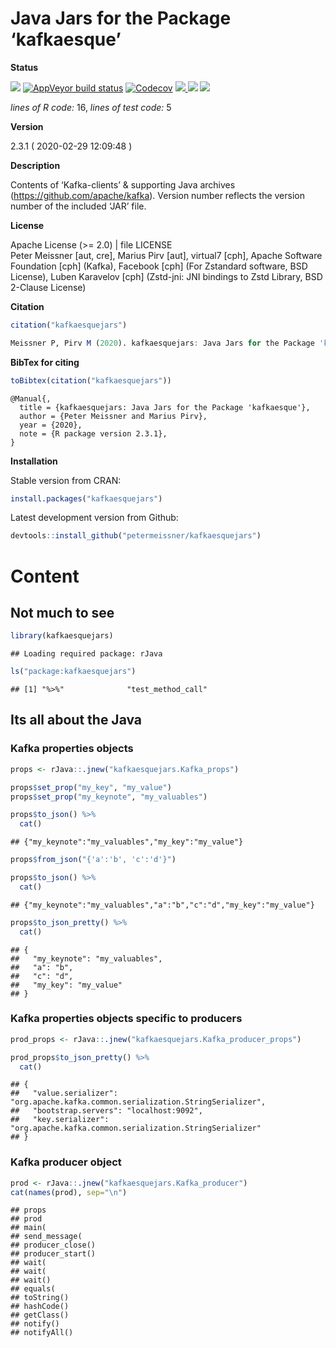 
<!-- README.md is generated from README.Rmd. Please edit that file -->

<!-- -->

<!-- FILL OUT OPTIONS !!! -->

<!-- -->

<!-- -->

<!-- -->

# Java Jars for the Package ‘kafkaesque’

**Status**

<a href="https://travis-ci.org/petermeissner/kafkaesquejars"><img src="https://api.travis-ci.org/petermeissner/kafkaesquejars.svg?branch=master"><a/>
[![AppVeyor build
status](https://ci.appveyor.com/api/projects/status/github/petermeissner/kafkaesquejars?branch=master&svg=true)](https://ci.appveyor.com/project/petermeissner/kafkaesquejars)
<a href="https://codecov.io/gh/petermeissner/kafkaesquejars"><img src="https://codecov.io/gh/petermeissner/kafkaesquejars/branch/master/graph/badge.svg" alt="Codecov" /></a>
<a href="https://cran.r-project.org/package=kafkaesquejars">
<img src="http://www.r-pkg.org/badges/version/kafkaesquejars"> </a>
<img src="http://cranlogs.r-pkg.org/badges/grand-total/kafkaesquejars">
<img src="http://cranlogs.r-pkg.org/badges/kafkaesquejars">

*lines of R code:* 16, *lines of test code:* 5

**Version**

2.3.1 ( 2020-02-29 12:09:48 )

**Description**

Contents of ‘Kafka-clients’ & supporting Java archives
(<https://github.com/apache/kafka>). Version number reflects the version
number of the included ‘JAR’ file.

**License**

Apache License (\>= 2.0) | file LICENSE <br>Peter Meissner \[aut, cre\],
Marius Pirv \[aut\], virtual7 \[cph\], Apache Software Foundation
\[cph\] (Kafka), Facebook \[cph\] (For Zstandard software, BSD License),
Luben Karavelov \[cph\] (Zstd-jni: JNI bindings to Zstd Library, BSD
2-Clause License)

**Citation**

``` r
citation("kafkaesquejars")
```

``` r
Meissner P, Pirv M (2020). kafkaesquejars: Java Jars for the Package 'kafkaesque'. R package version 2.3.1.
```

**BibTex for citing**

``` r
toBibtex(citation("kafkaesquejars"))
```

    @Manual{,
      title = {kafkaesquejars: Java Jars for the Package 'kafkaesque'},
      author = {Peter Meissner and Marius Pirv},
      year = {2020},
      note = {R package version 2.3.1},
    }

**Installation**

Stable version from CRAN:

``` r
install.packages("kafkaesquejars")
```

Latest development version from Github:

``` r
devtools::install_github("petermeissner/kafkaesquejars")
```

# Content

## Not much to see

``` r
library(kafkaesquejars)
```

    ## Loading required package: rJava

``` r
ls("package:kafkaesquejars")
```

    ## [1] "%>%"              "test_method_call"

## Its all about the Java

### Kafka properties objects

``` r
props <- rJava::.jnew("kafkaesquejars.Kafka_props")

props$set_prop("my_key", "my_value")
props$set_prop("my_keynote", "my_valuables")

props$to_json() %>% 
  cat()
```

    ## {"my_keynote":"my_valuables","my_key":"my_value"}

``` r
props$from_json("{'a':'b', 'c':'d'}")

props$to_json() %>% 
  cat()
```

    ## {"my_keynote":"my_valuables","a":"b","c":"d","my_key":"my_value"}

``` r
props$to_json_pretty() %>% 
  cat()
```

    ## {
    ##   "my_keynote": "my_valuables",
    ##   "a": "b",
    ##   "c": "d",
    ##   "my_key": "my_value"
    ## }

### Kafka properties objects specific to producers

``` r
prod_props <- rJava::.jnew("kafkaesquejars.Kafka_producer_props")

prod_props$to_json_pretty() %>% 
  cat()
```

    ## {
    ##   "value.serializer": "org.apache.kafka.common.serialization.StringSerializer",
    ##   "bootstrap.servers": "localhost:9092",
    ##   "key.serializer": "org.apache.kafka.common.serialization.StringSerializer"
    ## }

### Kafka producer object

``` r
prod <- rJava::.jnew("kafkaesquejars.Kafka_producer")
cat(names(prod), sep="\n")
```

    ## props
    ## prod
    ## main(
    ## send_message(
    ## producer_close()
    ## producer_start()
    ## wait(
    ## wait(
    ## wait()
    ## equals(
    ## toString()
    ## hashCode()
    ## getClass()
    ## notify()
    ## notifyAll()
